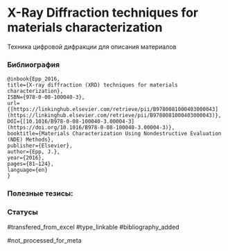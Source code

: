 # X-Ray Diffraction techniques for materials characterization

Техника цифровой дифракции для описания материалов

### Библиография
```
@inbook{Epp_2016,
title={X-ray diffraction (XRD) techniques for materials characterization},
ISBN={978-0-08-100040-3},
url={[https://linkinghub.elsevier.com/retrieve/pii/B9780081000403000043](https://linkinghub.elsevier.com/retrieve/pii/B9780081000403000043)},
DOI={[10.1016/B978-0-08-100040-3.00004-3](https://doi.org/10.1016/B978-0-08-100040-3.00004-3)},
booktitle={Materials Characterization Using Nondestructive Evaluation (NDE) Methods},
publisher={Elsevier},
author={Epp, J.},
year={2016},
pages={81–124},
language={en}
}
```

### Полезные тезисы:

### Статусы
#transfered_from_excel 
#type_linkable 
#bibliography_added

#not_processed_for_meta
